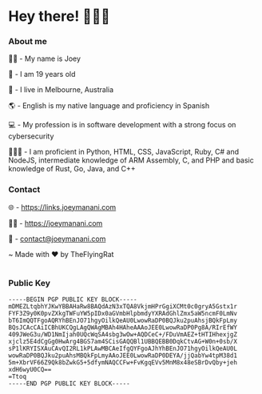 # Hey there! 🙋🏽‍♂️





### About me
🧑🏽  -  My name is Joey

🎂  -  I am 19 years old

📍  -  I live in Melbourne, Australia

🌎 - English is my native language and proficiency in Spanish

💻 - My profession is in software development with a strong focus on cybersecurity

👨🏽‍💻 - I am proficient in Python, HTML, CSS, JavaScript, Ruby, C# and NodeJS, intermediate knowledge of ARM Assembly, C, and PHP and basic knowledge of Rust, Go, Java, and C++

### Contact
🌐  -  https://links.joeymanani.com

🧑🏽  -  https://joeymanani.com

📧  -  contact@joeymanani.com

~ Made with ❤️ by TheFlyingRat

#

### Public Key
```
-----BEGIN PGP PUBLIC KEY BLOCK-----
mDMEZLtqbhYJKwYBBAHaRw8BAQdAzN3xTQA8VkjmHPrGgiXCMt0c0gryA5Gstx1r
FYF3Z9y0K0pvZXkgTWFuYW5pIDx0aGVmbHlpbmdyYXRAdGhlZmx5aW5ncmF0LmNv
bT6ImQQTFgoAQRYhBEnJO71hgyOilkQeAU0LwowRaDP0BQJku2puAhsjBQkFpLmy
BQsJCAcCAiICBhUKCQgLAgQWAgMBAh4HAheAAAoJEE0LwowRaDP0Pg8A/RIrEfWY
409JWeG3u/WD1NmIjah0UQcWqSA4sbg3wOw+AQDCeC+/FDuVmAEZ+tHTIHhexjgZ
xjclz5E4dCgGg0HwArg4BGS7am4SCisGAQQBl1UBBQEBB0DqkCtvAG+W0n+0sb/X
sP1lKRYISXAuCAvQI2RL1kPLAwMBCAeIfgQYFgoAJhYhBEnJO71hgyOilkQeAU0L
wowRaDP0BQJku2puAhsMBQkFpLmyAAoJEE0LwowRaDP0DEYA/jjQabYw4tpM38d1
5m+XbrVF66Z9Qk8bZwkG5+5dfymNAQCCFw+FvKgqEVv5MnM8x48eSBrDvQby+jeh
xdH6wyU0CQ==
=Ttoq
-----END PGP PUBLIC KEY BLOCK-----
```



